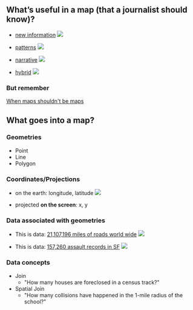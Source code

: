 ## What’s useful in a map (that a journalist should know)?

- [new information](http://www.sf-planning.org/index.aspx?page=2486)
![](http://cl.ly/image/1I1l1K1I3l1u/Screen%20Shot%202015-08-10%20at%2011.29.50%20AM.png)

- [patterns](http://demographics.coopercenter.org/DotMap/)
![](http://cl.ly/image/0L3J103o1a1a/Screen%20Shot%202015-08-10%20at%2011.33.23%20AM.png)

- [narrative](http://www.nytimes.com/newsgraphics/2013/07/21/silk-road/)
![](http://cl.ly/image/3p211n311I23/Screen%20Shot%202015-08-10%20at%2011.36.35%20AM.png)

- [hybrid](http://www.nytimes.com/interactive/2011/01/23/nyregion/20110123-nyc-ethnic-neighborhoods-map.html?_r=0)
![](http://cl.ly/image/0o0L3w2e1X0B/Screen%20Shot%202015-08-10%20at%2011.37.59%20AM.png)

### But remember

[When maps shouldn't be maps](http://www.ericson.net/content/2011/10/when-maps-shouldnt-be-maps/)

## What goes into a map?

### Geometries

- Point
- Line
- Polygon

### Coordinates/Projections

- on the earth: longitude, latitude
![](http://giscommons.org/files/2009/08/3.21.gif)

- projected **on the screen**: x, y

### Data associated with geometries

- This is data: [21,107,196 miles of roads world wide](https://www.mapbox.com/osm-data-report/)
![](http://cl.ly/image/2a3R3j1f3w35/Screen%20Shot%202015-08-10%20at%201.49.47%20PM.png)

- This is data: [157,260 assault records in SF](https://data.sfgov.org/Public-Safety/Mid-Market-Assaults/3twj-ueew)
![](http://cl.ly/image/2P2M2D0b3E1A/Screen%20Shot%202015-08-10%20at%201.50.32%20PM.png)

### Data concepts

- Join
  - "How many houses are foreclosed in a census track?"
- Spatial Join
  - "How many collisions have happened in the 1-mile radius of the school?"
